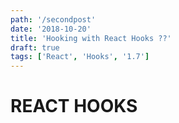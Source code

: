 ```yaml
---
path: '/secondpost'
date: '2018-10-20'
title: 'Hooking with React Hooks ??'
draft: true
tags: ['React', 'Hooks', '1.7']
---
```


<h1>REACT HOOKS</h1>
